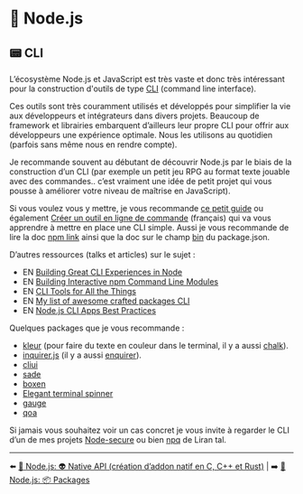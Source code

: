 # 🐢 Node.js

## 📟 CLI

L’écosystème Node.js et JavaScript est très vaste et donc très intéressant pour la construction d'outils de type [CLI](https://fr.wikipedia.org/wiki/Interface_en_ligne_de_commande) (command line interface).

Ces outils sont très couramment utilisés et développés pour simplifier la vie aux développeurs et intégrateurs dans divers projets. Beaucoup de framework et librairies embarquent d’ailleurs leur propre CLI pour offrir aux développeurs une expérience optimale. Nous les utilisons au quotidien (parfois sans même nous en rendre compte).

Je recommande souvent au débutant de découvrir Node.js par le biais de la construction d’un CLI (par exemple un petit jeu RPG au format texte jouable avec des commandes.. c’est vraiment une idée de petit projet qui vous pousse à améliorer votre niveau de maîtrise en JavaScript).

Si vous voulez vous y mettre, je vous recommande [ce petit guide](https://x-team.com/blog/a-guide-to-creating-a-nodejs-command/) ou également [Créer un outil en ligne de commande](https://oncletom.io/node.js/chapter-08/) (français) qui va vous apprendre à mettre en place une CLI simple. Aussi je vous recommande de lire la doc [npm link](https://docs.npmjs.com/cli/v6/commands/npm-link) ainsi que la doc sur le champ [bin](https://docs.npmjs.com/cli/v6/configuring-npm/package-json#bin) du package.json.

D’autres ressources (talks et articles) sur le sujet :

- EN [Building Great CLI Experiences in Node](https://www.youtube.com/watch?v=Izx3-KSuaM8&list=PLfMzBWSH11xaZvhv1X5Fq1H-oMdnAtG6k&index=45)
- EN [Building Interactive npm Command Line Modules](https://www.youtube.com/watch?v=QLat0Y3jqUA)
- EN [CLI Tools for All the Things](https://www.youtube.com/watch?v=E0Oz5s9ZjKY)
- EN [My list of awesome crafted packages CLI](https://github.com/fraxken/awesome-crafted-nodejs#cli-tty-etc)
- EN [Node.js CLI Apps Best Practices](https://github.com/lirantal/nodejs-cli-apps-best-practices)

Quelques packages que je vous recommande :

- [kleur](https://github.com/lukeed/kleur) (pour faire du texte en couleur dans le terminal, il y a aussi [chalk](https://github.com/chalk/chalk)).
- [inquirer.js](https://github.com/SBoudrias/Inquirer.js) (il y a aussi [enquirer](https://github.com/enquirer/enquirer)).
- [cliui](https://github.com/yargs/cliui)
- [sade](https://github.com/lukeed/sade)
- [boxen](https://github.com/sindresorhus/boxen)
- [Elegant terminal spinner](https://github.com/sindresorhus/ora)
- [gauge](https://github.com/npm/gauge)
- [qoa](https://github.com/klaussinani/qoa)

Si jamais vous souhaitez voir un cas concret je vous invite à regarder le CLI d’un de mes projets [Node-secure](https://github.com/ES-Community/nsecure) ou bien [npq](https://github.com/lirantal/npq) de Liran tal.

---

⬅️ [🐢 Node.js: 👽 Native API (création d’addon natif en C, C++ et Rust)](./native-api.md) |
➡️ [🐢 Node.js: 📦 Packages](./packages.md)
